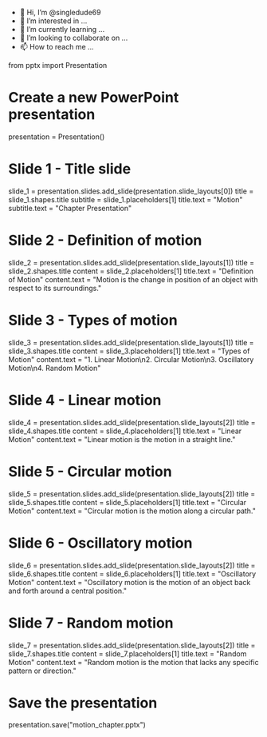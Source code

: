 - 👋 Hi, I’m @singledude69
- 👀 I’m interested in ...
- 🌱 I’m currently learning ...
- 💞️ I’m looking to collaborate on ...
- 📫 How to reach me ...

<!---
singledude69/singledude69 is a ✨ special ✨ repository because its `README.md` (this file) appears on your GitHub profile.
You can click the Preview link to take a look at your changes.
--->from pptx import Presentation

# Create a new PowerPoint presentation
presentation = Presentation()

# Slide 1 - Title slide
slide_1 = presentation.slides.add_slide(presentation.slide_layouts[0])
title = slide_1.shapes.title
subtitle = slide_1.placeholders[1]
title.text = "Motion"
subtitle.text = "Chapter Presentation"

# Slide 2 - Definition of motion
slide_2 = presentation.slides.add_slide(presentation.slide_layouts[1])
title = slide_2.shapes.title
content = slide_2.placeholders[1]
title.text = "Definition of Motion"
content.text = "Motion is the change in position of an object with respect to its surroundings."

# Slide 3 - Types of motion
slide_3 = presentation.slides.add_slide(presentation.slide_layouts[1])
title = slide_3.shapes.title
content = slide_3.placeholders[1]
title.text = "Types of Motion"
content.text = "1. Linear Motion\n2. Circular Motion\n3. Oscillatory Motion\n4. Random Motion"

# Slide 4 - Linear motion
slide_4 = presentation.slides.add_slide(presentation.slide_layouts[2])
title = slide_4.shapes.title
content = slide_4.placeholders[1]
title.text = "Linear Motion"
content.text = "Linear motion is the motion in a straight line."

# Slide 5 - Circular motion
slide_5 = presentation.slides.add_slide(presentation.slide_layouts[2])
title = slide_5.shapes.title
content = slide_5.placeholders[1]
title.text = "Circular Motion"
content.text = "Circular motion is the motion along a circular path."

# Slide 6 - Oscillatory motion
slide_6 = presentation.slides.add_slide(presentation.slide_layouts[2])
title = slide_6.shapes.title
content = slide_6.placeholders[1]
title.text = "Oscillatory Motion"
content.text = "Oscillatory motion is the motion of an object back and forth around a central position."

# Slide 7 - Random motion
slide_7 = presentation.slides.add_slide(presentation.slide_layouts[2])
title = slide_7.shapes.title
content = slide_7.placeholders[1]
title.text = "Random Motion"
content.text = "Random motion is the motion that lacks any specific pattern or direction."

# Save the presentation
presentation.save("motion_chapter.pptx")


